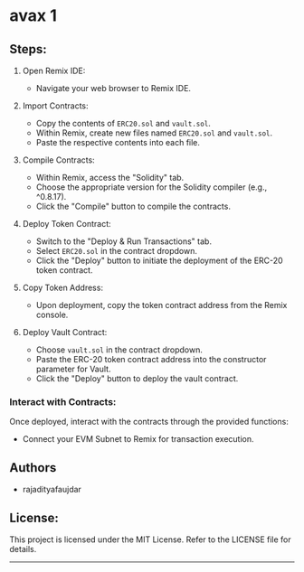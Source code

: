 # avax 1

## Steps:

1. Open Remix IDE:
   - Navigate your web browser to Remix IDE.

2. Import Contracts:
   - Copy the contents of `ERC20.sol` and `vault.sol`.
   - Within Remix, create new files named `ERC20.sol` and `vault.sol`.
   - Paste the respective contents into each file.

3. Compile Contracts:
   - Within Remix, access the "Solidity" tab.
   - Choose the appropriate version for the Solidity compiler (e.g., ^0.8.17).
   - Click the "Compile" button to compile the contracts.

4. Deploy Token Contract:
   - Switch to the "Deploy & Run Transactions" tab.
   - Select `ERC20.sol` in the contract dropdown.
   - Click the "Deploy" button to initiate the deployment of the ERC-20 token contract.

5. Copy Token Address:
   - Upon deployment, copy the token contract address from the Remix console.

6. Deploy Vault Contract:
   - Choose `vault.sol` in the contract dropdown.
   - Paste the ERC-20 token contract address into the constructor parameter for Vault.
   - Click the "Deploy" button to deploy the vault contract.

### Interact with Contracts:

Once deployed, interact with the contracts through the provided functions:
- Connect your EVM Subnet to Remix for transaction execution.

## Authors

- rajadityafaujdar 

## License:

This project is licensed under the MIT License. Refer to the LICENSE file for details.
- - -
